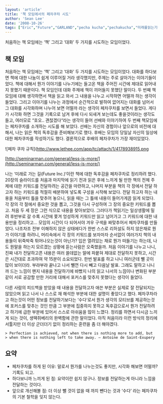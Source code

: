 ```yaml
---
layout: 'article'
title: '책 모임에서의 페차쿠차 시도'
author: 'Sean Lee'
date: '2008-10-26'
tags: ["Eric","Future","GARLAND","pecha kucha","pechakucha","미래를읽는기술","페차쿠차"]
---
```


처음하는 책 모임에는 ‘책’ 그리고 ‘대화’ 두 가지를 시도하는 모임이었다.


## 책 모임

처음하는 책 모임에는 ‘책’ 그리고 ‘대화’ 두 가지를 시도하는 모임이었다. 대화를 하다보면 책에 대한 나눔이 쉽게 이루어질 거라 생각했지만, 주제는 주로 살아가는 이야기들이었다. 책에 대해서 뭔가 이야기를 나누기에는 들고온 책을 주어진 시간에 제대로 읽어내지 못했기 때문이다. 책 모임인데 대화 주제에 책이 끼어들지 못했단 말이다. 두 번째 책 모임에 대해 생각하면서 책을 읽고 와서 그 내용을 나누고 시작하면 어떨까 하는 생각이 들었다. 그리고 이야기를 나누는 과정에서 순간적으로 발하여 없어지는 대화를 넘어서 그 대화를 시각화하며 나누어 보면 어떨까 라는 생각이 페차쿠차를 보면서 들었다. 게다가 시각화 하면 그것을 기록으로 남겨 후에 다시 되새겨 보는데도 좋을것이라는 생각도 들고, 여러모로 “호오.. 괜찮겠다“라는 생각이 들어 선배와 이야기하여 두 번째 책모임에는 페차쿠차를 소개하는 시도를 해 보았다. 선배는 자신의 경험이나 앞으로의 비전에 대해서, 나는 읽은 책의 독후감을 준비해보기로 했다. 후배는 모임의 당일날 자신의 일상에 대한 페차쿠차를 작성하기도 했다. 결론적으로 후배의 페차쿠차가 가장 재미있었다.

![페차 쿠차 규칙](http://www.lethee.com/app/tc/attach/1/4178938915.png

[http://seminarman.com/general/less-is-more/](http://seminarman.com/general/less-is-more/)

나는 ‘미래로 가는 길(Future Inc.)‘이란 책에 대한 독후감을 페차쿠차로 정리하려 했다. 20장의 슬라이드를 처음과 마지막에 읽기 전과 읽은 후에 느끼게 될 만한 책의 전체 주제에 대한 키워드를 전달하려는 공간을 마련하고, 나머지 부분을 책의 각 장에서 전달 하고자 하는 키워드를 적절히 배분하여 넣도록 구성을 시작해 보았다. 전달 하고자 하는 내용을 처음부터 틀을 맞추어 놓으니, 읽을 때는 그 틀에 내용이 들어가게끔 읽게 되었다. 각 장의 각 절에서 중요한 것을 뽑고, 그것을 다시 구성하여 그 장의 중요한 키워드를 뽑고. 처음 두 세 장은 그런 식으로 내용을 찾아보았다. 그러다가 책읽기는 일상생활에 밀려 후반부로 갈 수록 시간에 쫓겨 엉성하게 키워드만 읽고 넘어가고 그 키워드에 대한 내용만을 정리하고… 모임의 시간이 다 되어서야 겨우 구색을 짜맞추어서 페차쿠차를 만들었다. 나조차조 전부 이해하지 않은 상태에다가 한번 스스로 리허설도 하지 않은채로 뭔가 이야기를 하려니, 머리속에서 각 장의 키워드를 보자마자 순서없이 여러가지 책의 내용들이 뒤죽박죽 튀어나오는것이 아닌가? 입은 열려있는 채로 뭔가 떠들기는 하는데, 나도 뭔말을 하는지 모르겠는 상황에 듣는사람은 오죽했을까. 처음 이야기를 나누고 나니, 진짜 내가 전달하고픈 내용은 여러 쓸데없는 말에 파뭍혀 제대로 전달하지 못하고, 시간은 시간대로 초과하여 약 15분이 소요되었다. 한번 발표를 하고 나니 여러군데 뺄 곳이 많이 보이더라. 부랴부랴 끝나고 나서 뺄껀 다시 빼고 다음날 발표. 그래도 말하고 나니까 드는 느낌이 왠지 내용을 전달하기에 바빴지 나의 읽고 나서의 느낌이나 변화된 부분 같이 서로 공감할 만한 거리에 대해서 포커스를 맞추지 못했다는 생각이 들었다.

다른 사람의 피드백을 받았을 때 내용을 전달하고자 애쓴 부분은 실제로 잘 전달되지는 않았으며 읽고 나서 나 스스로 재 해석한 부분에 대한 설명이 좋았다고 했다. 페차쿠차라고 하는것이 어떤 정보를 전달하기보다는 ‘수다‘로서 뭔가 생각의 모티브를 제공하는것에 포커스를 맞추는 것인 만큼 그 부분에 집중하지 못하고 독후감으로서 뭔가 전달하려고 하기에 급한 부분에 있어서 스스로 아쉬움을 많이 느꼈다. 정리를 하면서 다시금 느끼게 되는 것이, 생떽쥐베리의 완벽함에 관한 말이었다. 아직 처음이라 이런 방식의 정리에 서툴지만 더 이상 군더더기 없이 정리하는 훈련을 좀 더 해야겠다.

	> Perfection is achieved, not when there is nothing more to add, but
	> when there is nothing left to take away. – Antoine de Saint-Exupery

## 요약

 * 페차쿠차를 하게 된 이유: 말로서 뭔가를 나누는것도 좋지만, 시각화 해보면 어떨까? 기록도 되고.
 * 하다보니까 느끼게 된 점: 요약이란 쉽지 않구나. 정보를 전달하는게 아니라 느낌을 전달하는 것이다.
 * 앞으로 개선해볼 점: 더 이상 뺄 것이 없을 때 까지 뺀다는 것과 ‘수다’ 라는 페차쿠차의 기본 철학을 잊지 않는다.

